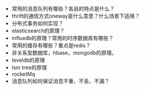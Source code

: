 * 常用的消息队列有哪些？各自的特点是什么？
* thrift的通信方式oneway是什么意思？什么场景下适用？
* 分布式事务如何实现？
* elasticsearch的原理？
* influxdb的原理？常用的时序数据库有哪些？
* 常用的缓存有哪些？重点是redis？
* 非关系型数据库，hbase，mongodb的原理。
* leveldb的原理
* lsm tree的原理
* rocketMq
* 消息队列如何保证消息不重、不丢、不漏？